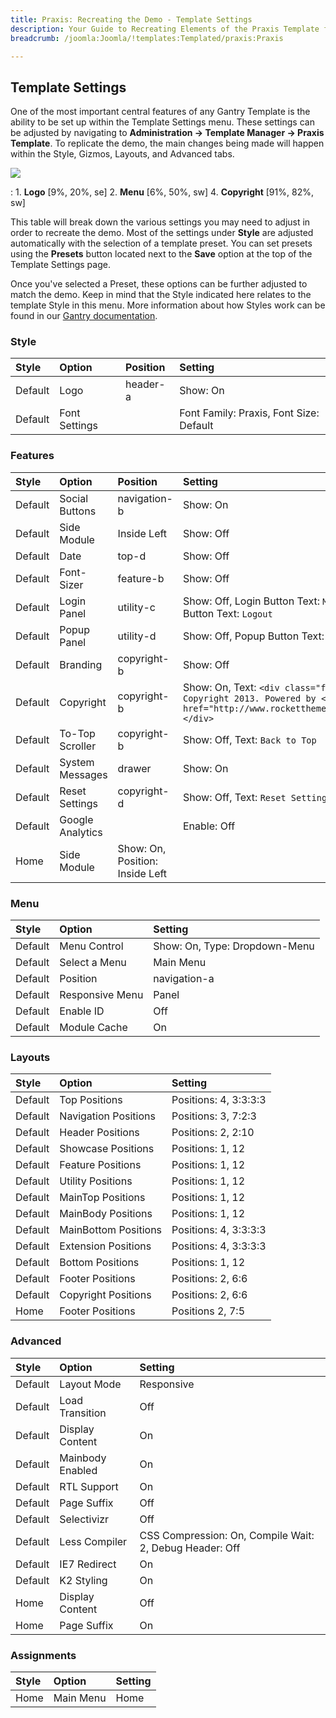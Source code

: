 ```yaml
---
title: Praxis: Recreating the Demo - Template Settings
description: Your Guide to Recreating Elements of the Praxis Template for WordPress
breadcrumb: /joomla:Joomla/!templates:Templated/praxis:Praxis

---
```


Template Settings
-----
One of the most important central features of any Gantry Template is the ability to be set up within the Template Settings menu. These settings can be adjusted by navigating to **Administration -> Template Manager -> Praxis Template**. To replicate the demo, the main changes being made will happen within the Style, Gizmos, Layouts, and Advanced tabs. 

![][Praxis2]

:   1. **Logo**  [9%, 20%, se]
    2. **Menu**  [6%, 50%, sw]
    4. **Copyright**  [91%, 82%, sw]

This table will break down the various settings you may need to adjust in order to recreate the demo. Most of the settings under **Style** are adjusted automatically with the selection of a template preset. You can set presets using the **Presets** button located next to the **Save** option at the top of the Template Settings page.

Once you've selected a Preset, these options can be further adjusted to match the demo. Keep in mind that the Style indicated here relates to the template Style in this menu. More information about how Styles work can be found in our [Gantry documentation][Style].

### Style
| Style   | Option        | Position | Setting                                 |  
| :------ | :------------ | :------- | :-------------------------------------- |  
| Default | Logo          | header-a | Show: On                                |  
| Default | Font Settings |          | Font Family: Praxis, Font Size: Default |  

### Features
| Style   | Option           | Position                        | Setting                                                                                                                                 |  
| :------ | :--------------- | :------------------------------ | :-------------------------------------------------------------------------------------------------------------------------------------- |  
| Default | Social Buttons   | navigation-b                    | Show: On                                                                                                                                |  
| Default | Side Module      | Inside Left                     | Show: Off                                                                                                                               |  
| Default | Date             | top-d                           | Show: Off                                                                                                                               |  
| Default | Font-Sizer       | feature-b                       | Show: Off                                                                                                                               |  
| Default | Login Panel      | utility-c                       | Show: Off, Login Button Text: `Member Login`, Logout Button Text: `Logout`                                                              |  
| Default | Popup Panel      | utility-d                       | Show: Off, Popup Button Text: `Popup Module`                                                                                            |  
| Default | Branding         | copyright-b                     | Show: Off                                                                                                                               |  
| Default | Copyright        | copyright-b                     | Show: On, Text: `<div class="fp-copyright">&copy; Copyright 2013. Powered by <a href="http://www.rockettheme.com">RocketTheme</a></div>`|  
| Default | To-Top Scroller  | copyright-b                     | Show: Off, Text: `Back to Top`                                                                                                          |  
| Default | System Messages  | drawer                          | Show: On                                                                                                                                |  
| Default | Reset Settings   | copyright-d                     | Show: Off, Text: `Reset Settings`                                                                                                       |  
| Default | Google Analytics |                                 | Enable: Off                                                                                                                             |  
| Home    | Side Module      | Show: On, Position: Inside Left |                                                                                                                                         |  

### Menu
| Style   | Option          | Setting                       |  
| :------ | :-------------- | :---------------------------- |  
| Default | Menu Control    | Show: On, Type: Dropdown-Menu |  
| Default | Select a Menu   | Main Menu                     |  
| Default | Position        | navigation-a                  |  
| Default | Responsive Menu | Panel                         |  
| Default | Enable ID       | Off                           |  
| Default | Module Cache    | On                            |  

### Layouts
| Style   | Option               | Setting               |  
| :------ | :------------------- | :-------------------- |  
| Default | Top Positions        | Positions: 4, 3:3:3:3 |  
| Default | Navigation Positions | Positions: 3, 7:2:3   |  
| Default | Header Positions     | Positions: 2, 2:10    |  
| Default | Showcase Positions   | Positions: 1, 12      |  
| Default | Feature Positions    | Positions: 1, 12      |  
| Default | Utility Positions    | Positions: 1, 12      |  
| Default | MainTop Positions    | Positions: 1, 12      |  
| Default | MainBody Positions   | Positions: 1, 12      |  
| Default | MainBottom Positions | Positions: 4, 3:3:3:3 |  
| Default | Extension Positions  | Positions: 4, 3:3:3:3 |  
| Default | Bottom Positions     | Positions: 1, 12      |  
| Default | Footer Positions     | Positions: 2, 6:6     |  
| Default | Copyright Positions  | Positions: 2, 6:6     |  
| Home    | Footer Positions     | Positions 2, 7:5      |  

### Advanced
| Style   | Option           | Setting                                                 |  
| :------ | :--------------- | :------------------------------------------------------ |  
| Default | Layout Mode      | Responsive                                              |  
| Default | Load Transition  | Off                                                     |  
| Default | Display Content  | On                                                      |  
| Default | Mainbody Enabled | On                                                      |  
| Default | RTL Support      | On                                                      |  
| Default | Page Suffix      | Off                                                     |  
| Default | Selectivizr      | Off                                                     |  
| Default | Less Compiler    | CSS Compression: On, Compile Wait: 2, Debug Header: Off |  
| Default | IE7 Redirect     | On                                                      |  
| Default | K2 Styling       | On                                                      |  
| Home    | Display Content  | Off                                                     |  
| Home    | Page Suffix      | On                                                      |  

### Assignments
| Style | Option    | Setting |  
| :---- | :-------- | :------ |  
| Home  | Main Menu | Home    |  

[demo25]: assets/Praxis.jpg
[menu]: ../../start/menu.md
[Style]: http://gantry-framework.org/documentation/wordpress/configure/
[Praxis2]: assets/praxis.jpeg